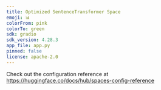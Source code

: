 ```yaml
---
title: Optimized SentenceTransformer Space
emoji: 📊
colorFrom: pink
colorTo: green
sdk: gradio
sdk_version: 4.28.3
app_file: app.py
pinned: false
license: apache-2.0
---
```


Check out the configuration reference at https://huggingface.co/docs/hub/spaces-config-reference
